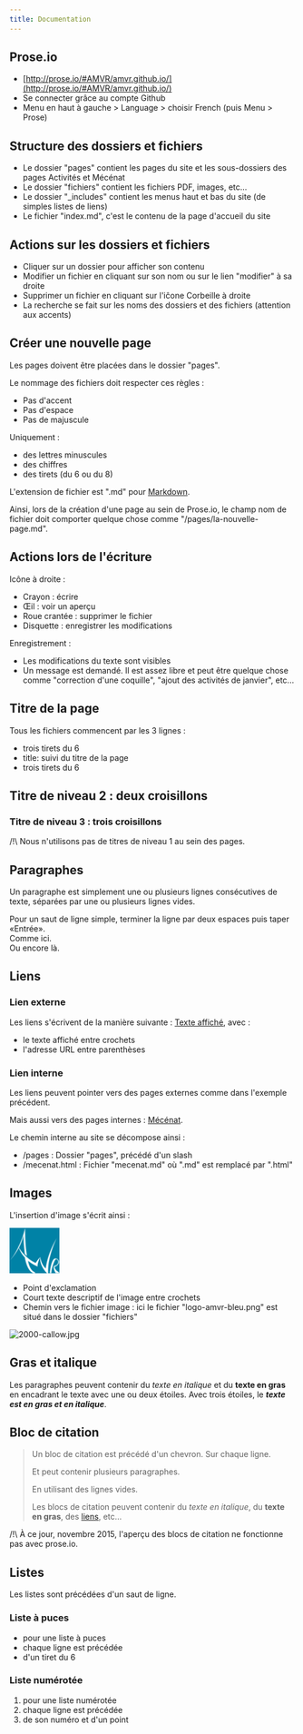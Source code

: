 ```yaml
---
title: Documentation
---
```


## Prose.io

- [http://prose.io/#AMVR/amvr.github.io/](http://prose.io/#AMVR/amvr.github.io/)
- Se connecter grâce au compte Github
- Menu en haut à gauche > Language > choisir French (puis Menu > Prose)

## Structure des dossiers et fichiers

- Le dossier "pages" contient les pages du site et les sous-dossiers des pages Activités et Mécénat
- Le dossier "fichiers" contient les fichiers PDF, images, etc...
- Le dossier "\_includes" contient les menus haut et bas du site (de simples listes de liens)
- Le fichier "index.md", c'est le contenu de la page d'accueil du site

## Actions sur les dossiers et fichiers

- Cliquer sur un dossier pour afficher son contenu
- Modifier un fichier en cliquant sur son nom ou sur le lien "modifier" à sa droite
- Supprimer un fichier en cliquant sur l'iĉone Corbeille à droite
- La recherche se fait sur les noms des dossiers et des fichiers (attention aux accents)

## Créer une nouvelle page

Les pages doivent être placées dans le dossier "pages".

Le nommage des fichiers doit respecter ces règles : 

- Pas d'accent
- Pas d'espace
- Pas de majuscule

Uniquement :

- des lettres minuscules
- des chiffres
- des tirets (du 6 ou du 8)

L'extension de fichier est ".md" pour [Markdown](https://fr.wikipedia.org/wiki/Markdown).

Ainsi, lors de la création d'une page au sein de Prose.io, le champ nom de fichier doit comporter quelque chose comme "/pages/la-nouvelle-page.md".

## Actions lors de l'écriture

Icône à droite :

- Crayon : écrire
- Œil : voir un aperçu
- Roue crantée : supprimer le fichier
- Disquette : enregistrer les modifications

Enregistrement :

- Les modifications du texte sont visibles
- Un message est demandé. Il est assez libre et peut être quelque chose comme "correction d'une coquille", "ajout des activités de janvier", etc...

## Titre de la page

Tous les fichiers commencent par les 3 lignes :

- trois tirets du 6
- title: suivi du titre de la page
- trois tirets du 6

## Titre de niveau 2 : deux croisillons

### Titre de niveau 3 : trois croisillons

/!\ Nous n'utilisons pas de titres de niveau 1 au sein des pages.

## Paragraphes

Un paragraphe est simplement une ou plusieurs lignes consécutives de texte, séparées par une ou plusieurs lignes vides.

Pour un saut de ligne simple, terminer la ligne par deux espaces puis taper «Entrée».  
Comme ici.  
Ou encore là.

## Liens

### Lien externe

Les liens s'écrivent de la manière suivante : [Texte affiché](http://example.com), avec :

- le texte affiché entre crochets
- l'adresse URL entre parenthèses

### Lien interne

Les liens peuvent pointer vers des pages externes comme dans l'exemple précédent.

Mais aussi vers des pages internes : [Mécénat](/pages/mecenat.html).

Le chemin interne au site se décompose ainsi :

- /pages : Dossier "pages", précédé d'un slash
- /mecenat.html : Fichier "mecenat.md" où ".md" est remplacé par ".html"

## Images

L'insertion d'image s'écrit ainsi :

![Logo AMVR blanc](/fichiers/logo-amvr-bleu.png)

- Point d'exclamation
- Court texte descriptif de l'image entre crochets
- Chemin vers le fichier image : ici le fichier "logo-amvr-bleu.png" est situé dans le dossier "fichiers"

![2000-callow.jpg]({{site.baseurl}}/fichiers/oeuvres/2000-callow.jpg)

## Gras et italique

Les paragraphes peuvent contenir du *texte en italique* et du **texte en gras** en encadrant le texte avec une ou deux étoiles. Avec trois étoiles, le ***texte est en gras et en italique***.

## Bloc de citation

> Un bloc de citation est précédé d'un chevron.
> Sur chaque ligne.
>
> Et peut contenir plusieurs paragraphes.
>
> En utilisant des lignes vides.
>
> Les blocs de citation peuvent contenir du *texte en italique*, du **texte en gras**, des [liens](http://example.com), etc...

/!\ À ce jour, novembre 2015, l'aperçu des blocs de citation ne fonctionne pas avec prose.io.

## Listes

Les listes sont précédées d'un saut de ligne.

### Liste à puces

- pour une liste à puces
- chaque ligne est précédée
- d'un tiret du 6

### Liste numérotée

1. pour une liste numérotée
2. chaque ligne est précédée
3. de son numéro et d'un point
